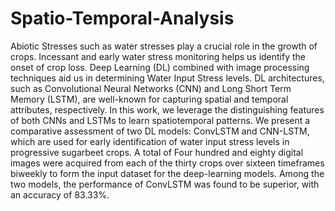 # Spatio-Temporal-Analysis

Abiotic Stresses such as water stresses play a crucial
role in the growth of crops. Incessant and early water stress
monitoring helps us identify the onset of crop loss. Deep
Learning (DL) combined with image processing techniques aid
us in determining Water Input Stress levels. DL architectures,
such as Convolutional Neural Networks (CNN) and Long Short
Term Memory (LSTM), are well-known for capturing spatial
and temporal attributes, respectively. In this work, we leverage
the distinguishing features of both CNNs and LSTMs to learn
spatiotemporal patterns. We present a comparative assessment
of two DL models: ConvLSTM and CNN-LSTM, which are
used for early identification of water input stress levels in
progressive sugarbeet crops. A total of Four hundred and
eighty digital images were acquired from each of the thirty
crops over sixteen timeframes biweekly to form the input
dataset for the deep-learning models. Among the two models,
the performance of ConvLSTM was found to be superior, with
an accuracy of 83.33%.
